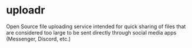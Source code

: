 # uploadr
Open Source file uploading service intended for quick sharing of files that are considered too large to be sent directly through social media apps (Messenger, Discord, etc.)
